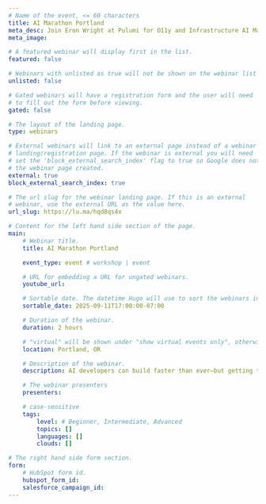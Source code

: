 ```yaml
---
# Name of the event, <= 60 characters
title: AI Marathon Portland
meta_desc: Join Eron Wright at Pulumi for O11y and Infrastructure AI Marathon where we'll tackle the real bottlenecks in getting AI applications to production.
meta_image: 

# A featured webinar will display first in the list.
featured: false

# Webinars with unlisted as true will not be shown on the webinar list
unlisted: false

# Gated webinars will have a registration form and the user will need
# to fill out the form before viewing.
gated: false

# The layout of the landing page.
type: webinars

# External webinars will link to an external page instead of a webinar
# landing/registration page. If the webinar is external you will need
# set the 'block_external_search_index' flag to true so Google does not index
# the webinar page created.
external: true
block_external_search_index: true

# The url slug for the webinar landing page. If this is an external
# webinar, use the external URL as the value here.
url_slug: https://lu.ma/hqd8qs4x

# Content for the left hand side section of the page.
main:
    # Webinar title.
    title: AI Marathon Portland

    event_type: event # workshop | event

    # URL for embedding a URL for ungated webinars.
    youtube_url:

    # Sortable date. The datetime Hugo will use to sort the webinars in date order.
    sortable_date: 2025-09-11T17:00:00-07:00

    # Duration of the webinar.
    duration: 2 hours

    # "virtual" will be shown under "show virtual events only", otherwise shown as City, State (seattle, wa)
    location: Portland, OR

    # Description of the webinar.
    description: AI developers can build faster than ever—but getting to production is still painfully slow. Sound familiar? Join Eron Wright at Pulumi for O11y and Infrastructure AI Marathon where we'll tackle the real bottlenecks.

    # The webinar presenters
    presenters:

    # case-sensitive
    tags:
        level: # Beginner, Intermediate, Advanced
        topics: []
        languages: []
        clouds: []

# The right hand side form section.
form:
    # HubSpot form id.
    hubspot_form_id:
    salesforce_campaign_id:
---
```

